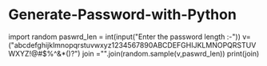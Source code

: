 # Generate-Password-with-Python
import random
paswrd_len = int(input("Enter the password  length :-"))
v=("abcdefghijklmnopqrstuvwxyz1234567890ABCDEFGHIJKLMNOPQRSTUVWXYZ!@#$%^&*()?")
join ="".join(random.sample(v,paswrd_len))
print(join)
